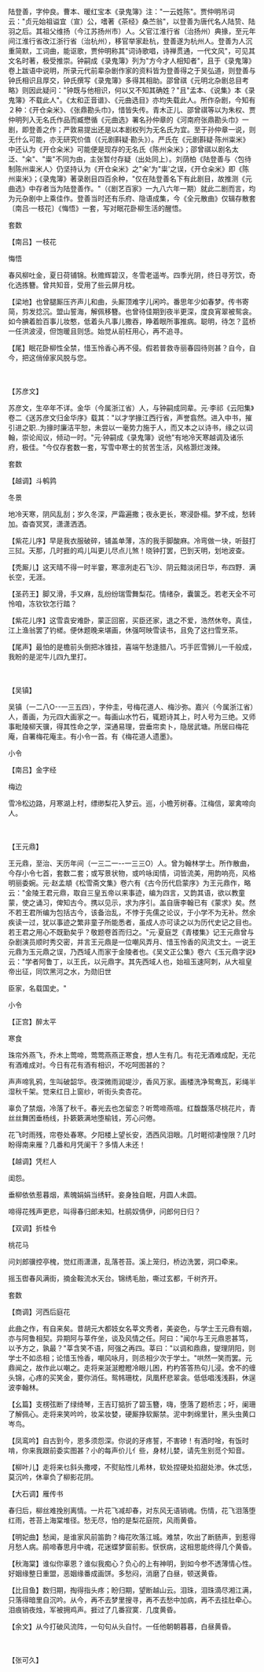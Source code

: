 <!-- { "loadSidebar": true } -->
陆登善，字仲良。曹本、暖红宝本《录鬼簿》注："一云姓陈"。贾仲明吊词云："贞元始祖谥宜（宣）公，嗜著《茶经》桑苎翁"，以登善为唐代名人陆贽、陆羽之后。其祖父维扬（今江苏扬州市）人。父官江淮行省（治扬州）典掾，至元年间江淮行省改江浙行省（治杭州），移官举家赴杭，登善遂为杭州人。登善为人沉重简默，工词曲，能讴歌，贾仲明称其"词诗歌唱，诗禅贯通，一代文风"，可见其文名时著，极受推崇。钟嗣成《录鬼簿》列为"方今才人相知者"，且于《录鬼簿》卷上跋语中说明，所录元代前辈杂剧作家的资料皆为登善得之于吴弘道，则登善与钟氏相识且厚交，钟氏撰写《录鬼簿》多得其相助。邵曾祺《元明北杂剧总目考略》则因此疑问："钟既与他相识，何以又不知其确姓？"且"孟本、《说集》本《录鬼簿》不载此人"。《太和正音谱》、《元曲选目》亦均失载此人。所作杂剧，今知有２种：《开仓籴米》、《张鼎勘头巾》，惜皆失传。青木正儿、邵曾祺等以为朱权、贾仲明列入无名氏作品而臧懋循《元曲选》署名孙仲章的《河南府张鼎勘头巾》一剧，即登善之作；严敦易提出还是以本剧权列为无名氏为宜。至于孙仲章一说，则无什么可能，亦无研究价值（《元剧斟疑·勘头》）。严氏在《元剧斟疑·陈州粜米》中还认为《开仓籴米》可能便是现存的无名氏《陈州籴米》；邵曾祺以剧名太泛、"籴"、"粜"不同为由，主张暂付存疑（出处同上）。刘荫柏《陆登善与〈包待制陈州粜米人〉仍坚持认为《开仓籴米》之"籴'为"粜'之误，《开仓籴米》即《陈州粜米》；《录鬼簿》著录剧目四百余种，"仅在陆登善名下有此剧目，故推测《元曲选》中存者当为陆登善作。"（《剧艺百家》一九八六年一期）就此二剧而言，均为元杂剧中上乘佳作。登善当时还有乐府、隐语成集，今《全元散曲》仅辑存散套〔南吕·一枝花〕《悔悟》一套，写对眠花卧柳生活的醒悟。

套数

【南吕】一枝花

悔悟

春风柳吐金，夏日荷铺锦。秋赡辉碧汉，冬雪老遥岑。四季光阴，终日寻芳饮，奇化选拣簪。曾共知音，受用了些云屏月枕。

【梁地】也曾腿厮压齐声儿和曲，头厮顶难字儿闲吟。番思年少如春梦。传书寄简，剪发捻沉。盟山誓海，解佩移簪。也曾待佳期到夜半更深，度良宵翠被鸳衾。如今腆着脸百事儿妆憨，低着头凡事儿撒吞，睁着眼所事推病。聪明，待怎？蓝桥一任洪波浸，但饱暖且则恁。始觉从前枉用心，再不追寻。

【尾】眠花卧柳性全禁，惜玉怜香心再不侵。假若普救寺丽春园待则甚？自今，自今，把这俏倬家风脱与您。


　
　




【苏彦文】

苏彦文，生卒年不详。金华（今属浙江省）人，与钟嗣成同辈。元·李祁《云阳集》卷二《送苏彦文归金华序》载其："以才学掾江西行省，声誉翕然。进入中书，摧引进之职..为掾时廉洁平恕，未尝以一毫势力施于人，而又本之以诗书，缘之以词翰，崇论闳议，倾动一时。"元·钟嗣成《录鬼簿》说他"有地冷天寒越调及诸乐府，极佳。"今仅存套数一套，写雪中寒士的贫苦生活，风格灏烂泼辣。

套数

【越调】斗鹌鹑

冬景

地冷天寒，阴风乱刮；岁久冬深，严霜遍撒；夜永更长，寒浸卧榻。梦不成，愁转加。杳杳冥冥，潇潇洒洒。

【紫花儿序】早是我衣服破碎，铺盖单薄，冻的我手脚酸麻。冷弯做一块，听鼓打三挝。天那，几时捱的鸡儿叫更儿尽点儿煞！晓钟打罢，巴到天明，划地波查。

【秃厮儿】这天晴不得一时半霎，寒凛冽走石飞沙、阴云黯淡闭日华，布四野．满长空，无涯。

【圣药王】脚又滑，手又麻，乱纷纷瑞雪舞梨花。情绪杂，囊箧乏。若老天全不可怜咱，冻钦钦怎行踏？

【紫花儿序】这雪袁安难卧，蒙正回窑，买臣还家，退之不爱，浩然休夸。真佳，江上渔翁罢了钓槎。便休题晚来堪画，休强呵映雪读书，且免了这扫雪烹茶。

【尾声】最怕的是檐前头倒把冰锥挂，喜端午愁逢腊八。巧手匠雪狮儿一千般成，我盼的是泥牛儿四九里打。


　
　




【吴镇】

吴镇（一二八O--一三五四），字仲圭，号梅花道人、梅沙弥。嘉兴（今属浙江省）人，善画，为元四大画家之一。每画山水竹石，辄题诗其上，时人号为三绝。又师事毗陵柳天骥，得其性命之学，深通易理，尝垂帘卖卜，隐居武塘。所居曰梅花庵，自署梅花庵主。有小令一首。有《梅花道人遗墨》。

小令

【南吕】金字经

梅边

雪冷松边路，月寒湖上村，缥缈梨花入梦云。巡，小檐芳树春。江梅信，翠禽啼向人。


　
　




【王元鼎】

王元鼎，至治、天历年间（一三二一--一三三O）人。曾为翰林学士。所作散曲，今存小令七首，套数二套；或写景状物，或吟咏闺情，词皆流美，用韵响亮，风格明丽委婉。元·赵孟頫《松雪斋文集》卷六有《古今历代启蒙序》为王元鼎作，略云："金陵王君元鼎，取自三皇五帝以来事迹，编为四言，又韵其语，欲以教童蒙，使之诵习，俾知古今。携以见示，求为序引。盖自唐李翰已有《蒙求》矣。然不若王君所编为包括古今，该备治乱，不悖于先儒之论议，于小学不为无补。然余疾读一过，犹以事迹之繁非童子所能悉者，虽成人亦可读之以为历代史记之目也。若王君之用心不既勤矣乎？敬题卷首而归之。"元·夏庭芝《青楼集》记王元鼎曾与杂剧演员顺时秀交密，并言王元鼎是一位嘲风弄月、惜玉怜香的风流文士。一说王元鼎为玉元鼎之误，乃西域人而家于金陵者也。《吴文正公集》卷六《玉元鼎字说》云："学者阿鲁丁，以王氏，以元鼎字。其先西域人也，始祖玉速阿刺，从大祖皇帝出征，同饮黑河之水，为勋旧世

臣家，名载国史。"

小令

【正宫】醉太平

寒食

珠帘外燕飞，乔木上莺啼，莺莺燕燕正寒食，想人生有几。有花无酒难成配，无花有酒难成对。今日有花有酒有相识，不吃呵图甚的？

声声啼乳鸦，生叫破韶华。夜深微雨润堤沙，香风万家。画楼洗净鸳鸯瓦，彩绳半湿秋千架。觉来红日上窗纱，听街头卖杏花。

辜负了禁烟，冷落了秋千。春光去也怎留恋？听莺啼燕喧。红馥馥落尽桃花片，青丝丝舞困垂杨线，扑簌簌满地堕榆钱，芳心问倦。

花飞时雨残，帘卷处春寒。夕阳楼上望长安，洒西风泪眼。几时睚彻凄惶限？几时盼得南来雁？几番和月凭阑干？多情人未还！

【越调】凭栏人

闺怨。

垂柳依依惹暮烟，素魄娟娟当绣轩。妾身独自眠，月圆人未圆。

啼得花残声更悲，叫得春归郎未知。杜鹃奴倩伊，问郎何日归？

【双调】折桂令

桃花马

问刘郎骥控亭槐，觉红雨潇潇，乱落苍苔。溪上笼归，桥边洗罢，洞口牵来。

摇玉辔春风满街，摘金鞍流水天台。锦绣毛胎，嘶过玄都，千树齐开。

套数

【商调】河西后庭花

此曲之作，有自来矣。昔胡元大都妓女名莘文秀者，美姿色，与学士王元鼎有姻，亦与阿鲁相契。异期阿与莘仵坐，谈及风情之任。阿曰："闻尔与王元鼎恩甚笃，以予方之，孰最？"莘含笑不语，阿强之再四。莘曰："以调和鼎鼎，燮理阴阳，则学士不如丞相；论惜玉怜香，嘲风咏月，则丞相少次于学士。"哄然一笑而罢。元鼎闻之，故作此以嘲之。走将来涎涎瞪瞪冷眼儿困，杓杓答答热句儿浸。舍不的缠头锦，心疼的买笑金，要你消任。鸳帏珊枕，凤凰杯悲翠衾。低低唱浅浅斟，休逞波李翰林。

【幺篇】支楞弦断了绿绮琴，王吉玎掂折了碧玉簪，嗨，堕落了题桥志；吁，阑珊了解佩心。走将来笑吟吟，妆呆妆婪，硬厮挣软厮禁。泥中刺绵里针，黑头虫黄口岑鸟。

【凤鸾吟】自古到今，恩多须怨深。你说的牙疼誓，不害碜！有酒时唫，有饭时啃，你来我跟前委实图甚？小的每声价儿亻些，身材儿婪，请先生别觅个知音。

【柳叶儿】走将来乜斜头撒唚，不熨贴性儿希林，软处捏硬处掐甜处渗。休忒恁，莫沉吟，休辜负了柳影花阴。

【大石调】雁传书

春归后，柳丝难挽别离情。一片花飞减却春，对东风无语销魂。伤情，花飞泪落堕红雨，苍苔上海棠堆径。愁无尽，怕的是梨花庭院，风雨黄昏。

【明妃曲】愁闻，是谁家风前笛韵？梅花吹落江城。难禁，吹出了断肠声，到惹得月愁人病。鹃啼春思月中魂，花迷蝶梦窗前影。恹恹病，这相思能终得几个黄昏。

【秋海棠】谁似你辜恩？谁似我痴心？负心的上有神明，到如今参不透薄情心性。好姻缘整日重盟，恶姻缘番成画饼。多愁闷，消磨了白昼，顿送黄昏。

【比目鱼】数归期，掏得指头疼；盼归期，望断越山云。泪珠，泪珠滴尽湘江满，只落得暗里自沉吟。从今，再不去梦里搜寻，再不去愁中加病，再不去挂肚牵心。泪痕销夜烛，军被拥鸡声。捱过了几番寂寞．几度黄昏。

【余文】从今打破风流阵，一句句从头自忖。一任他朝朝暮暮，白昼黄昏。


　
　




【张可久】

